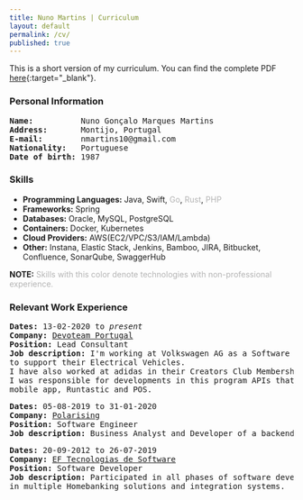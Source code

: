 ```yaml
---
title: Nuno Martins | Curriculum
layout: default
permalink: /cv/
published: true
---
```


This is a short version of my curriculum. You can find the complete PDF [here](CV_NunoMartins_EN.pdf){:target="_blank"}.

### Personal Information ###


<pre>
<b>Name:</b>          Nuno Gonçalo Marques Martins
<b>Address:</b>       Montijo, Portugal
<b>E-mail:</b>        nmartins10@gmail.com
<b>Nationality:</b>   Portuguese
<b>Date of birth:</b> 1987
</pre>

### Skills ###
- **Programming Languages:** Java, Swift, <span style="color:#b3b3b3">Go</span>, <span style="color:#b3b3b3">Rust</span>, <span style="color:#b3b3b3">PHP</span>
- **Frameworks:** Spring
- **Databases:** Oracle, MySQL, PostgreSQL
- **Containers:** Docker, Kubernetes
- **Cloud Providers:** AWS(EC2/VPC/S3/IAM/Lambda)
- **Other:** Instana, Elastic Stack, Jenkins, Bamboo, JIRA, Bitbucket, Confluence, SonarQube, SwaggerHub

**NOTE:** <span style="color:#b3b3b3">Skills with this color denote technologies with non-professional experience.</span>

### Relevant Work Experience ###

<pre>
<b>Dates:</b> 13-02-2020 to <i>present</i>
<b>Company:</b> <a href="https://boldint.com/en" target="_blank">Devoteam Portugal</a> 
<b>Position:</b> Lead Consultant
<b>Job description:</b> I'm working at Volkswagen AG as a Software Engineer in an internal tool 
to support their Electrical Vehicles.
I have also worked at adidas in their Creators Club Membership Backend. 
I was responsible for developments in this program APIs that are used by the adidas website,
mobile app, Runtastic and POS.
</pre>

<pre>
<b>Dates:</b> 05-08-2019 to 31-01-2020
<b>Company:</b> <a href="https://www.polarising.com/" target="_blank">Polarising</a> 
<b>Position:</b> Software Engineer
<b>Job description:</b> Business Analyst and Developer of a backend system for an UK Bank.
</pre>

<pre>
<b>Dates:</b> 20-09-2012 to 26-07-2019
<b>Company:</b> <a href="https://www.ef.pt/en/index.html" target="_blank">EF Tecnologias de Software</a> 
<b>Position:</b> Software Developer
<b>Job description:</b> Participated in all phases of software development life cycle 
in multiple Homebanking solutions and integration systems.
</pre>
